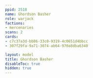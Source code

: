 ```yaml
---
ppid: 2518
name: Ghordson Basher
role: warjack
factions:
- mercenaries
scans: 2
cards:
- c7c37a3d-bb86-33c0-9319-4c0651d4bbcc
- 307f29fa-9a71-3074-ab64-970a8dba6340

layout: model
title: Ghordson Basher
disableToc: true
hidden: true
---
```

